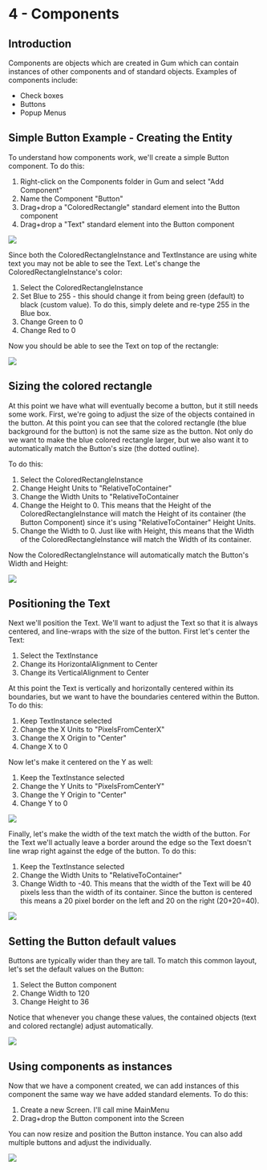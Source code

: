# 4 - Components

## Introduction

Components are objects which are created in Gum which can contain instances of other components and of standard objects. Examples of components include:

* Check boxes
* Buttons
* Popup Menus

## Simple Button Example - Creating the Entity

To understand how components work, we'll create a simple Button component. To do this:

1. Right-click on the Components folder in Gum and select "Add Component"
2. Name the Component "Button"
3. Drag+drop a "ColoredRectangle" standard element into the Button component
4. Drag+drop a "Text" standard element into the Button component

![](../.gitbook/assets/GumButton1.PNG)

Since both the ColoredRectangleInstance and TextInstance are using white text you may not be able to see the Text. Let's change the ColoredRectangleInstance's color:

1. Select the ColoredRectangleInstance
2. Set Blue to 255 - this should change it from being green (default) to black (custom value). To do this, simply delete and re-type 255 in the Blue box.
3. Change Green to 0
4. Change Red to 0

Now you should be able to see the Text on top of the rectangle:

![](../.gitbook/assets/GumWhiteTextBlueRect.PNG)

## Sizing the colored rectangle

At this point we have what will eventually become a button, but it still needs some work. First, we're going to adjust the size of the objects contained in the button. At this point you can see that the colored rectangle (the blue background for the button) is not the same size as the button. Not only do we want to make the blue colored rectangle larger, but we also want it to automatically match the Button's size (the dotted outline).

To do this:

1. Select the ColoredRectangleInstance
2. Change Height Units to "RelativeToContainer"
3. Change the Width Units to "RelativeToContainer
4. Change the Height to 0. This means that the Height of the ColoredRectangleInstance will match the Height of its container (the Button Component) since it's using "RelativeToContainer" Height Units.
5. Change the Width to 0. Just like with Height, this means that the Width of the ColoredRectangleInstance will match the Width of its container.

Now the ColoredRectangleInstance will automatically match the Button's Width and Height:

![](../.gitbook/assets/GumRelativeToContainerWidthHeight.PNG)

## Positioning the Text

Next we'll position the Text. We'll want to adjust the Text so that it is always centered, and line-wraps with the size of the button. First let's center the Text:

1. Select the TextInstance
2. Change its HorizontalAlignment to Center
3. Change its VerticalAlignment to Center

At this point the Text is vertically and horizontally centered within its boundaries, but we want to have the boundaries centered within the Button. To do this:

1. Keep TextInstance selected
2. Change the X Units to "PixelsFromCenterX"
3. Change the X Origin to "Center"
4. Change X to 0

Now let's make it centered on the Y as well:

1. Keep the TextInstance selected
2. Change the Y Units to "PixelsFromCenterY"
3. Change the Y Origin to "Center"
4. Change Y to 0

![](<../.gitbook/assets/GumCenteredTextInButton (1).PNG>)

Finally, let's make the width of the text match the width of the button. For the Text we'll actually leave a border around the edge so the Text doesn't line wrap right against the edge of the button. To do this:

1. Keep the TextInstance selected
2. Change the Width Units to "RelativeToContainer"
3. Change Width to -40. This means that the width of the Text will be 40 pixels less than the width of its container. Since the button is centered this means a 20 pixel border on the left and 20 on the right (20+20=40).

![](../.gitbook/assets/GumBorderedText.PNG)

## Setting the Button default values

Buttons are typically wider than they are tall. To match this common layout, let's set the default values on the Button:

1. Select the Button component
2. Change Width to 120
3. Change Height to 36

Notice that whenever you change these values, the contained objects (text and colored rectangle) adjust automatically.

![](<../.gitbook/assets/GumButtonResized (1).PNG>)

## Using components as instances

Now that we have a component created, we can add instances of this component the same way we have added standard elements. To do this:

1. Create a new Screen. I'll call mine MainMenu
2. Drag+drop the Button component into the Screen

You can now resize and position the Button instance. You can also add multiple buttons and adjust the individually.

![](<../.gitbook/assets/GumMultipleButtonInstances (1).PNG>)
